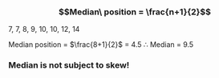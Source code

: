 ### $$Median\ position = \frac{n+1}{2}$$
7, 7, 8, 9, 10, 10, 12, 14

Median position = $\frac{8+1}{2}$ = 4.5
$\therefore$ Median = 9.5

### Median is not subject to skew!

